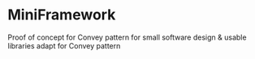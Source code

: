 MiniFramework
=============

Proof of concept for Convey pattern for small software design &amp; usable libraries adapt for Convey pattern